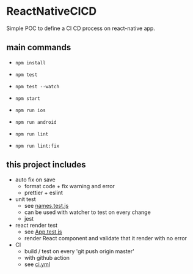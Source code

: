# ReactNativeCICD

Simple POC to define a CI CD process on react-native app.

## main commands

- `npm install`

- `npm test`
- `npm test --watch`

- `npm start`
- `npm run ios`
- `npm run android`

- `npm run lint`
- `npm run lint:fix`

## this project includes

- auto fix on save
  - format code + fix warning and error
  - prettier + eslint
- unit test
  - see [names.test.js](./src/services/names.test.js)
  - can be used with watcher to test on every change
  - jest
- react render test
  - see [App.test.js](./src/App.test.js)
  - render React component and validate that it render with no error
- CI
  - build / test on every 'git push origin master'
  - with github action
  - see [ci.yml](.github/workflows/ci.yml)
